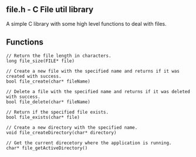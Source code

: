 ## file.h - C File util library

A simple C library with some high level functions to deal with files.

## Functions

```
// Return the file length in characters.
long file_size(FILE* file)

// Create a new file with the specified name and returns if it was created with success.
bool file_create(char* fileName)

// Delete a file with the specified name and returns if it was deleted with success.
bool file_delete(char* fileName)

// Return if the specified file exists.
bool file_exists(char* file)

// Create a new directory with the specified name.
void file_createDirectory(char* directory)

// Get the current direcetory where the application is running.
char* file_getActiveDirectory()
```
